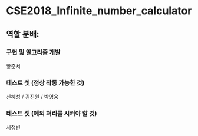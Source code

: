 # CSE2018_Infinite_number_calculator

## 역할 분배:

### 구현 및 알고리즘 개발

황준서

### 테스트 셋 (정상 작동 가능한 것)

신혜성 / 김진원 / 박영웅

### 테스트 셋 (예외 처리를 시켜야 할 것)

서정빈
